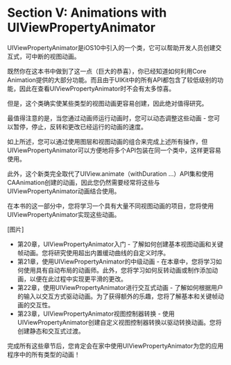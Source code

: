 # Section V: Animations with UIViewPropertyAnimator

UIViewPropertyAnimator是iOS10中引入的一个类，它可以帮助开发人员创建交互式，可中断的视图动画。

既然你在这本书中做到了这一点（巨大的恭喜），你已经知道如何利用Core Animation提供的大部分功能。而且由于UIKit中的所有API都包含了较低级别的功能，因此在查看UIViewPropertyAnimator时不会有太多惊喜。

但是，这个类确实使某些类型的视图动画更容易创建，因此绝对值得研究。

最值得注意的是，当您通过动画师运行动画时，您可以动态调整这些动画 - 您可以暂停，停止，反转和更改已经运行的动画的速度。

如上所述，您可以通过使用图层和视图动画的组合来完成上述所有操作，但UIViewPropertyAnimator可以方便地将多个API包装在同一个类中，这样更容易使用。

此外，这个新类完全取代了UIView.animate（withDuration ...）API集和使用CAAnimation创建的动画，因此您仍然需要经常将这些与UIViewPropertyAnimator动画结合使用。

在本书的这一部分中，您将学习一个具有大量不同视图动画的项目，您将使用UIViewPropertyAnimator实现这些动画。



[图片]



* 第20章，UIViewPropertyAnimator入门 - 了解如何创建基本视图动画和关键帧动画。您将研究使用超出内置缓动曲线的自定义时序。
* 第21章，使用UIViewPropertyAnimator的中级动画 - 在本章中，您将学习如何使用具有自动布局的动画师。此外，您将学习如何反转动画或制作添加动画，以便在此过程中实现更平滑的更改。
* 第22章，使用UIViewPropertyAnimator进行交互式动画 - 了解如何根据用户的输入以交互方式驱动动画。为了获得额外的乐趣，您将了解基本和关键帧动画的交互性。
* 第23章，UIViewPropertyAnimator视图控制器转换 - 使用UIViewPropertyAnimator创建自定义视图控制器转换以驱动转换动画。您将创建静态和交互式过渡。

完成所有这些章节后，您肯定会在家中使用UIViewPropertyAnimator为您的应用程序中的所有类型的动画！